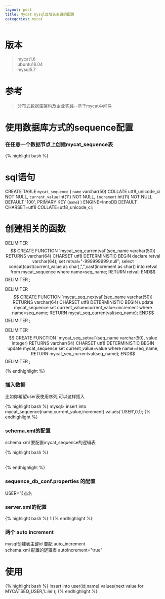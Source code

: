 ```yaml
---
layout: post
title: Mycat mysql自增长主键的配置
categories: mycat
---
```



# 版本 

> mycat1.6  
> ubuntu16.04  
> mysql5.7

# 参考 

> 分布式数据库架构及企业实践--基于mycat中间件  

# 使用数据库方式的sequence配置  

### 在任意一个数据节点上创建mycat_sequence表  

{% highlight bash %}
# sql语句
CREATE TABLE `mycat_sequence` (
  `name` varchar(50) COLLATE utf8_unicode_ci NOT NULL,
  `current_value` int(11) NOT NULL,
  `increment` int(11) NOT NULL DEFAULT '100',
  PRIMARY KEY (`name`)
) ENGINE=InnoDB DEFAULT CHARSET=utf8 COLLATE=utf8_unicode_ci;
# 创建相关的函数

DELIMITER $$
CREATE FUNCTION `mycat_seq_currentval`(seq_name varchar(50)) 
RETURNS varchar(64) CHARSET utf8
DETERMINISTIC
BEGIN
declare retval varchar(64);
set retval="-999999999,null";
select concat(cast(current_value as char),",",cast(increment as char)) 
	into retval from mycat_sequence where name=seq_name;
RETURN retval;
END$$
DELIMITER ;

DELIMITER $$
CREATE  FUNCTION `mycat_seq_nextval`(seq_name varchar(50)) 
RETURNS varchar(64) CHARSET utf8
DETERMINISTIC
BEGIN
update mycat_sequence set current_value=current_value+increment
where name=seq_name;
RETURN mycat_seq_currentval(seq_name);
END$$
DELIMITER ;

DELIMITER $$
CREATE FUNCTION `mycat_seq_setval`(seq_name varchar(50), value integer) 
RETURNS varchar(64) CHARSET utf8
DETERMINISTIC
BEGIN
update mycat_sequence set current_value=value where name=seq_name;
RETURN mycat_seq_currentval(seq_name);
END$$
DELIMITER ;

{% endhighlight %}


### 插入数据  

比如你希望user表使用序列,可以这样插入  

{% highlight bash %}
mysql> insert into mycat_sequence(name,current_value,increment) values('USER',0,1);
{% endhighlight %}  

### schema.xml的配置  

schema.xml 要配置mycat_sequence的逻辑表  

{% highlight bash %}
<table name="mycat_sequence" dataNode="节点名"></table>
{% endhighlight %} 


### sequence_db_conf.properties 的配置  

USER=节点名


### server.xml的配置  

{% highlight bash %}
 <property name="sequnceHandlerType">1</property>
{% endhighlight %} 

### 两个 auto increment

mysql创建表主键id 要配 auto_increment  
schema.xml 配置的逻辑表 autoIncrement="true"  


# 使用  


{% highlight bash %}
insert into user(id,name) values(next value for MYCATSEQ_USER,'Lilei');
{% endhighlight %}
